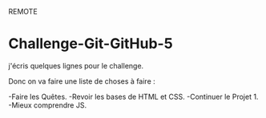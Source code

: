 REMOTE
# Challenge-Git-GitHub-5

j'écris quelques lignes pour le challenge.

Donc on va faire une liste de choses à faire :

-Faire les Quêtes.
-Revoir les bases de HTML et CSS.
-Continuer le Projet 1.
-Mieux comprendre JS.
